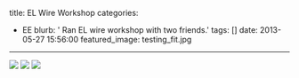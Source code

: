 title: EL Wire Workshop
categories:
  - EE 
blurb: ' Ran EL wire workshop with two friends.'
tags: []
date: 2013-05-27 15:56:00
featured_image: testing_fit.jpg 
---


![](hat.jpg)
![](students.jpg)
![](testing_fit.jpg)


